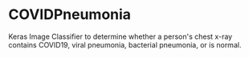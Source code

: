 # COVIDPneumonia
Keras Image Classifier to determine whether a person's chest x-ray contains COVID19, viral pneumonia, bacterial pneumonia, or is normal.
